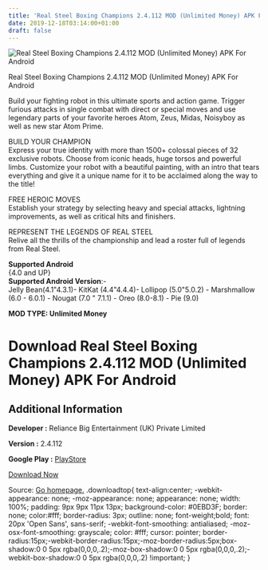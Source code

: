 ```yaml
---
title: 'Real Steel Boxing Champions 2.4.112 MOD (Unlimited Money) APK For Android'
date: 2019-12-18T03:14:00+01:00
draft: false
---
```


![Real Steel Boxing Champions 2.4.112 MOD (Unlimited Money) APK For Android](https://i1.wp.com/apkhome.net/wp-content/uploads/2019/11/Real-Steel-Boxing-Champions.png "Real Steel Boxing Champions 2.4.112 MOD (Unlimited Money) APK For Android")

  

Real Steel Boxing Champions 2.4.112 MOD (Unlimited Money) APK For Android

Build your fighting robot in this ultimate sports and action game. Trigger furious attacks in single combat with direct or special moves and use legendary parts of your favorite heroes Atom, Zeus, Midas, Noisyboy as well as new star Atom Prime.

BUILD YOUR CHAMPION  
Express your true identity with more than 1500+ colossal pieces of 32 exclusive robots. Choose from iconic heads, huge torsos and powerful limbs. Customize your robot with a beautiful painting, with an intro that tears everything and give it a unique name for it to be acclaimed along the way to the title!

FREE HEROIC MOVES  
Establish your strategy by selecting heavy and special attacks, lightning improvements, as well as critical hits and finishers.

REPRESENT THE LEGENDS OF REAL STEEL  
Relive all the thrills of the championship and lead a roster full of legends from Real Steel.

**Supported Android**  
{4.0 and UP}  
**Supported Android Version**:-  
Jelly Bean(4.1"4.3.1)- KitKat (4.4"4.4.4)- Lollipop (5.0"5.0.2) - Marshmallow (6.0 - 6.0.1) - Nougat (7.0 " 7.1.1) - Oreo (8.0-8.1) - Pie (9.0)

**MOD TYPE: Unlimited Money**

Download Real Steel Boxing Champions 2.4.112 MOD (Unlimited Money) APK For Android
==================================================================================

Additional Information
----------------------

**Developer :** Reliance Big Entertainment (UK) Private Limited

**Version :** 2.4.112

**Google Play :** [PlayStore](https://play.google.com/store/apps/details?id=com.reliancegames.rschampions)

  

[Download Now](https://store4app.co/post/real-steel-boxing-champions-2-4-112-mod-unlimited-money-apk-for-android_1574522470)

  
Source: [Go homepage.](https://store4app.co/post/real-steel-boxing-champions-2-4-112-mod-unlimited-money-apk-for-android_1574522470) .downloadtop{ text-align:center; -webkit-appearance: none; -moz-appearance: none; appearance: none; width: 100%; padding: 9px 9px 11px 13px; background-color: #0EBD3F; border: none; color:#fff; border-radius: 3px; outline: none; font-weight;bold; font: 20px 'Open Sans', sans-serif; -webkit-font-smoothing: antialiased; -moz-osx-font-smoothing: grayscale; color: #fff; cursor: pointer; border-radius:15px;-webkit-border-radius:15px;-moz-border-radius:5px;box-shadow:0 0 5px rgba(0,0,0,.2);-moz-box-shadow:0 0 5px rgba(0,0,0,.2);-webkit-box-shadow:0 0 5px rgba(0,0,0,.2) !important; }